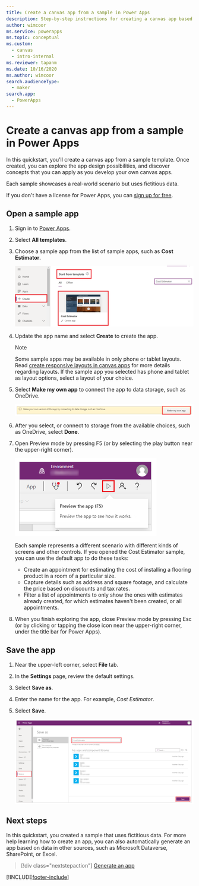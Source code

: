 ```yaml
---
title: Create a canvas app from a sample in Power Apps
description: Step-by-step instructions for creating a canvas app based on a sample in Power Apps.
author: wimcoor
ms.service: powerapps
ms.topic: conceptual
ms.custom: 
  - canvas
  - intro-internal
ms.reviewer: tapanm
ms.date: 10/16/2020
ms.author: wimcoor
search.audienceType: 
  - maker
search.app: 
  - PowerApps
---
```

# Create a canvas app from a sample in Power Apps

In this quickstart, you'll create a canvas app from a sample template. Once created, you can explore the app design possibilities, and discover concepts that you can apply as you develop your own canvas apps.

Each sample showcases a real-world scenario but uses fictitious data. 

If you don't have a license for Power Apps, you can [sign up for free](../signup-for-powerapps.md).

## Open a sample app

1. Sign in to [Power Apps](https://make.powerapps.com?utm_source=padocs&utm_medium=linkinadoc&utm_campaign=referralsfromdoc).

1. Select **All templates**.

1. Choose a sample app from the list of sample apps, such as **Cost Estimator**.

	![Cost Estimator template](./media/open-and-run-a-sample-app/cost-estimator-app.png "Cost Estimator template")

1. Update the app name and select **Create** to create the app.

    > [!NOTE]
    > Some sample apps may be available in only phone or tablet layouts. Read [create responsive layouts in canvas apps](create-responsive-layout.md) for more details regarding layouts. If the sample app you selected has phone and tablet as layout options, select a layout of your choice.

1. Select **Make my own app** to connect the app to data storage, such as OneDrive.

    ![Make my own app](./media/open-and-run-a-sample-app/make-my-own-app.png "Make my own app")

1. After you select, or connect to storage from the available choices, such as OneDrive, select **Done**.

1. Open Preview mode by pressing F5 (or by selecting the play button near the upper-right corner).

	![Preview the app](./media/open-and-run-a-sample-app/open-preview-app.png "Preview the app")

	Each sample represents a different scenario with different kinds of screens and other controls. If you opened the Cost Estimator sample, you can use the default app to do these tasks:

	- Create an appointment for estimating the cost of installing a flooring product in a room of a particular size.
	- Capture details such as address and square footage, and calculate the price based on discounts and tax rates.
	- Filter a list of appointments to only show the ones with estimates already created, for which estimates haven't been created, or all appointments.
	
1. When you finish exploring the app, close Preview mode by pressing Esc (or by clicking or tapping the close icon near the upper-right corner, under the title bar for Power Apps).

## Save the app

1. Near the upper-left corner, select **File** tab.

1. In the **Settings** page, review the default settings.

1. Select **Save as**.

1. Enter the name for the app. For example, *Cost Estimator*.

1. Select **Save**.

    ![Save the app with a unique name](./media/open-and-run-a-sample-app/settings-app.png "Save the app with a unique name")

## Next steps

In this quickstart, you created a sample that uses fictitious data. For more help learning how to create an app, you can also automatically generate an app based on data in other sources, such as Microsoft Dataverse, SharePoint, or Excel.

> [!div class="nextstepaction"]
> [Generate an app](data-platform-create-app.md)


[!INCLUDE[footer-include](../../includes/footer-banner.md)]